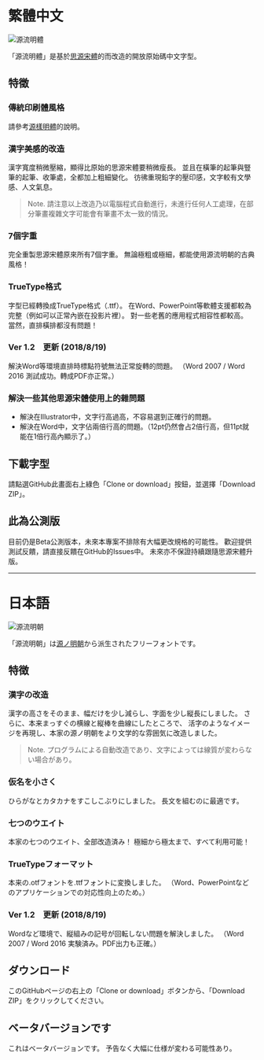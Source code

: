 # 繁體中文
![源流明體](https://buttaiwan.github.io/font/pics/genryu-tw.png)

「源流明體」是基於[思源宋體](https://github.com/adobe-fonts/source-han-serif/)的而改造的開放原始碼中文字型。

## 特徵

### 傳統印刷體風格

請參考[源樣明體](https://github.com/ButTaiwan/genyo-font/tree/master)的說明。

### 漢字美感的改造

漢字寬度稍微壓縮，顯得比原始的思源宋體要稍微瘦長。
並且在橫筆的起筆與豎筆的起筆、收筆處，全都加上粗細變化。
彷彿重現鉛字的壓印感，文字較有文學感、人文氣息。

> Note. 請注意以上改造乃以電腦程式自動進行，未進行任何人工處理，在部分筆畫複雜文字可能會有筆畫不太一致的情況。

### 7個字重

完全重製思源宋體原來所有7個字重。
無論極粗或極細，都能使用源流明朝的古典風格！

### TrueType格式

字型已經轉換成TrueType格式（.ttf）。
在Word、PowerPoint等軟體支援都較為完整（例如可以正常內嵌在投影片裡）。
對一些老舊的應用程式相容性都較高。
當然，直排橫排都沒有問題！

### Ver 1.2　更新 (2018/8/19)

解決Word等環境直排時標點符號無法正常旋轉的問題。
（Word 2007 / Word 2016 測試成功。轉成PDF亦正常。）

### 解決一些其他思源宋體使用上的雜問題

* 解決在Illustrator中，文字行高過高，不容易選到正確行的問題。
* 解決在Word中，文字佔兩倍行高的問題。（12pt仍然會占2倍行高，但11pt就能在1倍行高內顯示了。）

## 下載字型

請點選GitHub此畫面右上綠色「Clone or download」按鈕，並選擇「Download ZIP」。

## 此為公測版

目前仍是Beta公測版本，未來本專案不排除有大幅更改規格的可能性。
歡迎提供測試反饋，請直接反饋在GitHub的Issues中。
未來亦不保證持續跟隨思源宋體升版。

---

# 日本語
![源流明朝](https://buttaiwan.github.io/font/pics/genryu-jp.png)

「源流明朝」は[源ノ明朝](https://github.com/adobe-fonts/source-han-serif/)から派生されたフリーフォントです。

## 特徴

### 漢字の改造

漢字の高さをそのまま、幅だけを少し減らし、字面を少し縦長にしました。
さらに、本来まっすぐの横線と縦棒を曲線にしたところで、
活字のようなイメージを再現し、本家の源ノ明朝をより文学的な雰囲気に改造しました。

> Note. プログラムによる自動改造であり、文字によっては線質が変わらない場合があり。

### 仮名を小さく

ひらがなとカタカナをすこしこぶりにしました。
長文を組むのに最適です。

### 七つのウエイト

本家の七つのウエイト、全部改造済み！
極細から極太まで、すべて利用可能！

### TrueTypeフォーマット

本来の.otfフォントを.ttfフォントに変換しました。
（Word、PowerPointなどのアプリケーションでの対応性向上のため。）

### Ver 1.2　更新 (2018/8/19)

Wordなど環境で、縦組みの記号が回転しない問題を解決しました。
（Word 2007 / Word 2016 実験済み。PDF出力も正確。）

## ダウンロード

このGitHubページの右上の「Clone or download」ボタンから、「Download ZIP」をクリックしてください。

## ベータバージョンです

これはベータバージョンです。
予告なく大幅に仕様が変わる可能性あり。
